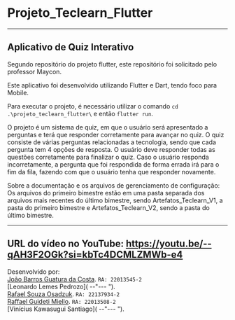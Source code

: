 # Projeto_Teclearn_Flutter
------------------------------
Aplicativo de Quiz Interativo
------------------------------
Segundo repositório do projeto flutter, este repositório foi solicitado pelo professor Maycon. <br>

Este aplicativo foi desenvolvido utilizando Flutter e Dart, tendo foco para Mobile. <br>

Para executar o projeto, é necessário utilizar o comando `cd .\projeto_teclearn_flutter\` e então `flutter run`. <br>

O projeto é um sistema de quiz, em que o usuário será apresentado a perguntas e terá que responder corretamente para avançar no quiz. O quiz consiste de várias perguntas relacionadas a tecnologia, sendo que cada pergunta tem 4 opções de resposta. O usuário deve responder todas as questões corretamente para finalizar o quiz. Caso o usuário responda incorretamente, a pergunta que foi respondida de forma errada irá para o fim da fila, fazendo com que o usuário tenha que responder novamente. <br>

Sobre a documentação e os arquivos de gerenciamento de configuração: <br>
Os arquivos do primeiro bimestre estão em uma pasta separada dos arquivos mais recentes do último bimestre, sendo Artefatos_Teclearn_V1, a pasta do primeiro bimestre e Artefatos_Teclearn_V2, sendo a pasta do último bimestre. <br>

------------------------------
URL do vídeo no YouTube: https://youtu.be/--qAH3F2OGk?si=kbTc4DCMLZMWb-e4
------------------------------

Desenvolvido por: <br>
[João Barros Guatura da Costa](https://github.com/JoaoGuatura "João Barros"). `RA: 22013545-2`<br>
[Leonardo Lemes Pedrozo]( --"--- "). <br>
[Rafael Souza Osadzuk]("22137934-2"). `RA: 22137934-2` <br>
[Raffael Guideti Miello]("22013508-2"). `RA: 22013508-2` <br>
[Vinícius Kawasugui Santiago]( --"--- "). <br>


